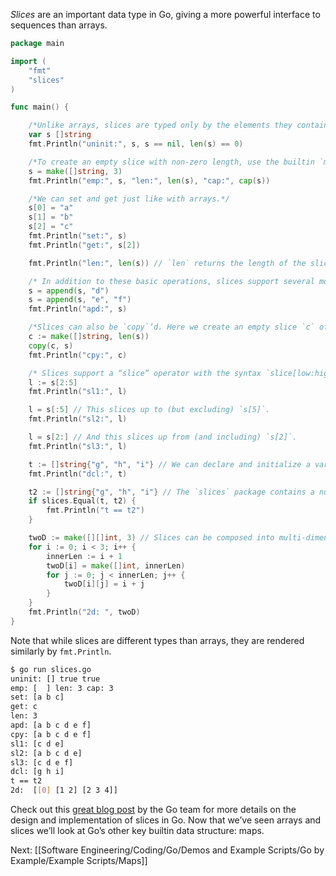 _Slices_ are an important data type in Go, giving a more powerful interface to sequences than arrays.

```Go
package main

import (
    "fmt"
    "slices"
)

func main() {

	/*Unlike arrays, slices are typed only by the elements they contain (not the number of elements). An uninitialized slice equals to nil and has length 0.*/
    var s []string
    fmt.Println("uninit:", s, s == nil, len(s) == 0)

	/*To create an empty slice with non-zero length, use the builtin `make`. Here we make a slice of `string`s of length `3` (initially zero-valued). By default a new slice’s capacity is equal to its length; if we know the slice is going to grow ahead of time, it’s possible to pass a capacity explicitly as an additional parameter to `make`.*/
    s = make([]string, 3)
    fmt.Println("emp:", s, "len:", len(s), "cap:", cap(s))

	/*We can set and get just like with arrays.*/
    s[0] = "a"
    s[1] = "b"
    s[2] = "c"
    fmt.Println("set:", s)
    fmt.Println("get:", s[2])

    fmt.Println("len:", len(s)) // `len` returns the length of the slice as expected.

	/* In addition to these basic operations, slices support several more that make them richer than arrays. One is the builtin `append`, which returns a slice containing one or more new values. Note that we need to accept a return value from `append` as we may get a new slice value. */
    s = append(s, "d")
    s = append(s, "e", "f")
    fmt.Println("apd:", s)

	/*Slices can also be `copy`’d. Here we create an empty slice `c` of the same length as `s` and copy into `c` from `s`.*/
    c := make([]string, len(s))
    copy(c, s)
    fmt.Println("cpy:", c)

	/* Slices support a “slice” operator with the syntax `slice[low:high]`. For example, this gets a slice of the elements `s[2]`, `s[3]`, and `s[4]`.*/
    l := s[2:5]
    fmt.Println("sl1:", l)

    l = s[:5] // This slices up to (but excluding) `s[5]`.
    fmt.Println("sl2:", l)

    l = s[2:] // And this slices up from (and including) `s[2]`.
    fmt.Println("sl3:", l)

    t := []string{"g", "h", "i"} // We can declare and initialize a variable for slice in a single line as well.
    fmt.Println("dcl:", t)

    t2 := []string{"g", "h", "i"} // The `slices` package contains a number of useful utility functions for slices.
    if slices.Equal(t, t2) {
        fmt.Println("t == t2")
    }

    twoD := make([][]int, 3) // Slices can be composed into multi-dimensional data structures. The length of the inner slices can vary, unlike with multi-dimensional arrays.
    for i := 0; i < 3; i++ {
        innerLen := i + 1
        twoD[i] = make([]int, innerLen)
        for j := 0; j < innerLen; j++ {
            twoD[i][j] = i + j
        }
    }
    fmt.Println("2d: ", twoD)
}
```

Note that while slices are different types than arrays, they are rendered similarly by `fmt.Println`.

```Bash
$ go run slices.go
uninit: [] true true
emp: [  ] len: 3 cap: 3
set: [a b c]
get: c
len: 3
apd: [a b c d e f]
cpy: [a b c d e f]
sl1: [c d e]
sl2: [a b c d e]
sl3: [c d e f]
dcl: [g h i]
t == t2
2d:  [[0] [1 2] [2 3 4]]
```

Check out this [great blog post](https://go.dev/blog/slices-intro) by the Go team for more details on the design and implementation of slices in Go.
Now that we’ve seen arrays and slices we’ll look at Go’s other key builtin data structure: maps.

Next: [[Software Engineering/Coding/Go/Demos and Example Scripts/Go by Example/Example Scripts/Maps]]